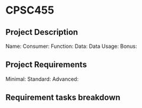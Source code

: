 # CPSC455
Project Description
----------------------

Name:
Consumer:
Function:
Data:
Data Usage:
Bonus:

Project Requirements
----------------------
Minimal:
Standard:
Advanced:

Requirement tasks breakdown
----------------------



